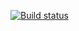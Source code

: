 [![Build status](https://ci.appveyor.com/api/projects/status/bhqcu1t8qa602abo?svg=true)](https://ci.appveyor.com/project/AleksandrEvseevKrd/cardorderselenide-e1i6o)
